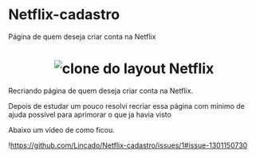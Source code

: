 # Netflix-cadastro
Página de quem deseja criar conta na Netflix

<h1 align="center">
  <img alt="clone do layout Netflix" title="netflix" src="https://i.ibb.co/SwP5QLL/Netflix.png" />
</h1>

<p>Recriando página de quem deseja criar conta na Netflix.</p>
<p>Depois de estudar um pouco resolvi recriar essa página com minimo de ajuda possível para aprimorar o que ja havia visto</p>
<p>Abaixo um vídeo de como ficou.</p>


  !https://github.com/Lincado/Netflix-cadastro/issues/1#issue-1301150730
  
